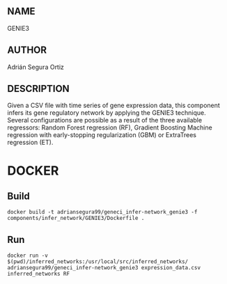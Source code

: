 ## NAME

GENIE3

## AUTHOR

Adrián Segura Ortiz

## DESCRIPTION

Given a CSV file with time series of gene expression data, this component infers its gene regulatory network by applying the GENIE3 technique. Several configurations are possible as a result of the three available regressors: Random Forest regression (RF), Gradient Boosting Machine regression with early-stopping regularization (GBM) or ExtraTrees regression (ET).

# DOCKER

## Build

```
docker build -t adriansegura99/geneci_infer-network_genie3 -f components/infer_network/GENIE3/Dockerfile .
```

## Run

```
docker run -v $(pwd)/inferred_networks:/usr/local/src/inferred_networks/ adriansegura99/geneci_infer-network_genie3 expression_data.csv inferred_networks RF
```
